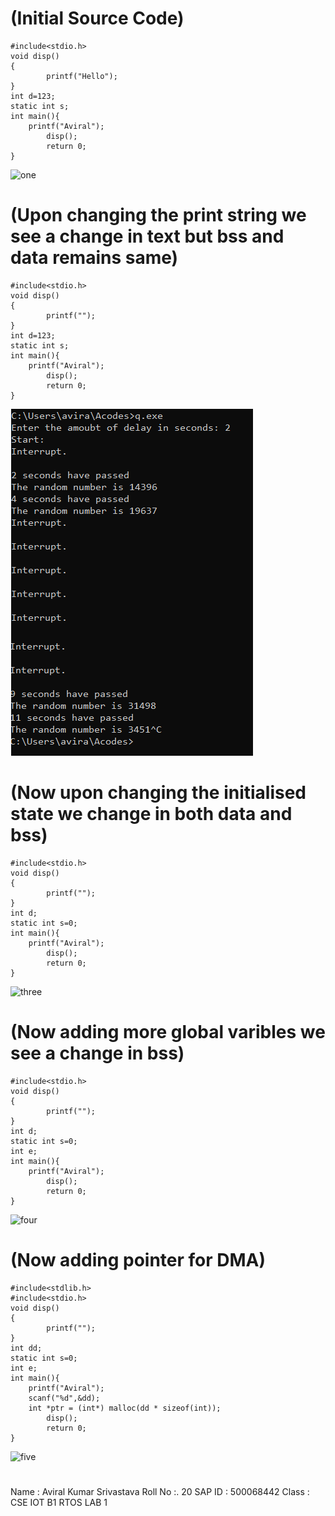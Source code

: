 # (Initial Source Code)
```
#include<stdio.h>
void disp()
{
        printf("Hello");
}
int d=123;
static int s;
int main(){
	printf("Aviral");
        disp();
        return 0;
}
```
![one](./1-1.png)

# (Upon changing the print string we see a change in text but bss and data remains same)
```
#include<stdio.h>
void disp()
{
        printf("");
}
int d=123;
static int s;
int main(){
	printf("Aviral");
        disp();
        return 0;
}
```
![two](./1-2.png)

# (Now upon changing the initialised state we change in both data and bss)
```
#include<stdio.h>
void disp()
{
        printf("");
}
int d;
static int s=0;
int main(){
	printf("Aviral");
        disp();
        return 0;
}
```
![three](./1-3.png)
# (Now adding more global varibles we see a change in bss)
```
#include<stdio.h>
void disp()
{
        printf("");
}
int d;
static int s=0;
int e;
int main(){
	printf("Aviral");
        disp();
        return 0;
}
```
![four](./1-4.png)
# (Now adding pointer for DMA)
```
#include<stdlib.h>
#include<stdio.h>
void disp()
{
        printf("");
}
int dd;
static int s=0;
int e;
int main(){
	printf("Aviral");
	scanf("%d",&dd);
  	int *ptr = (int*) malloc(dd * sizeof(int));
        disp();
        return 0;
}
```
![five](./1-5.png)
#
Name : Aviral Kumar Srivastava
Roll No :. 20
SAP ID : 500068442
Class : CSE IOT B1
RTOS LAB 1
